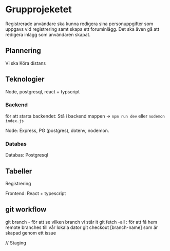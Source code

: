 # Grupprojeketet

Registrerade användare ska kunna redigera sina personuppgifter som uppgavs vid registrering samt skapa ett foruminlägg.
Det ska även gå att redigera inlägg som användaren skapat.

## Plannering

Vi ska Köra distans

## Teknologier

Node, postgresql, react + typscript

### Backend

för att starta backendet: Stå i backend mappen -> `npm run dev` eller `nodemon index.js`

Node: Express, PG (postgres), dotenv, nodemon.

### Databas

Databas: Postgresql

## Tabeller

Registrering

Frontend: React + typescript

## git workflow

git branch - för att se vilken branch vi står it
git fetch -all : för att få hem remote branches till vår lokala dator
git checkout [branch-name] som är skapad genom ett issue

// Staging
